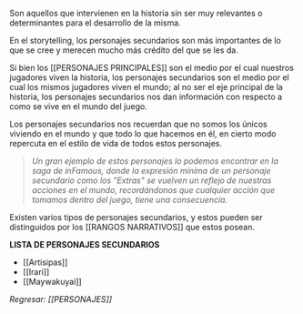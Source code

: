 Son aquellos que intervienen en la historia sin ser muy relevantes o determinantes para el desarrollo de la misma.

En el storytelling, los personajes secundarios son más importantes de lo que se cree y merecen mucho más crédito del que se les da.

Si bien los [[PERSONAJES PRINCIPALES]] son el medio por el cual nuestros jugadores viven la historia, los personajes secundarios son el medio por el cual los mismos jugadores viven el mundo; al no ser el eje principal de la historia, los personajes secundarios nos dan información con respecto a como se vive en el mundo del juego.

Los personajes secundarios nos recuerdan que no somos los únicos viviendo en el mundo y que todo lo que hacemos en él, en cierto modo repercuta en el estilo de vida de todos estos personajes.

> *Un gran ejemplo de estos personajes lo podemos encontrar en la saga de inFamous, donde la expresión mínima de un personaje secundario como los "Extras" se vuelven un reflejo de nuestras acciones en el mundo, recordándonos que cualquier acción que tomamos dentro del juego, tiene una consecuencia.*

Existen varios tipos de personajes secundarios, y estos pueden ser distinguidos por los [[RANGOS NARRATIVOS]] que estos posean.

**LISTA DE PERSONAJES SECUNDARIOS**
- [[Artisipas]]
- [[Irari]]
- [[Maywakuyai]]

_Regresar: [[PERSONAJES]]_